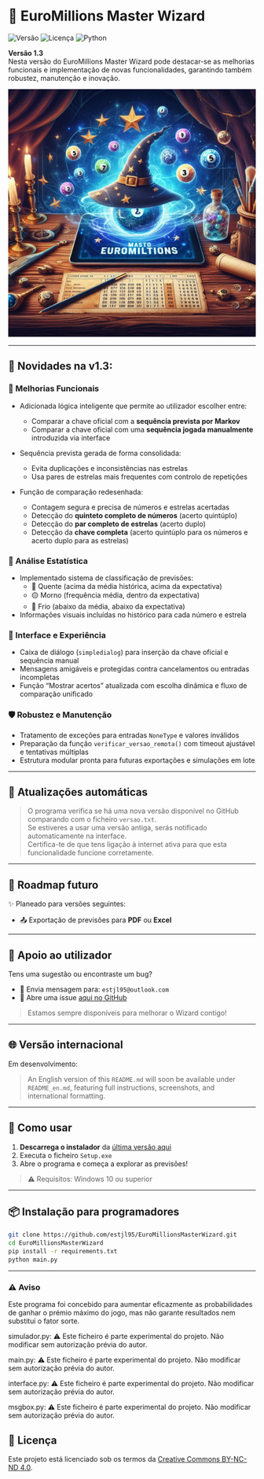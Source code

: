 # 🎲 EuroMillions Master Wizard

![Versão](https://img.shields.io/github/v/release/estjl95/EuroMillionsMasterWizard)
![Licença](https://img.shields.io/badge/licença-CC--BY--NC--ND%204.0-lightgrey)
![Python](https://img.shields.io/badge/python-3.11+-yellow)

**Versão 1.3**  
Nesta versão do EuroMillions Master Wizard pode destacar-se as melhorias funcionais e implementação de novas funcionalidades, garantindo também robustez, manutenção e inovação.

![splash](splash.png)

---

## 🚀 Novidades na v1.3:

### 🔧 Melhorias Funcionais
- Adicionada lógica inteligente que permite ao utilizador escolher entre:
  - Comparar a chave oficial com a **sequência prevista por Markov**
  - Comparar a chave oficial com uma **sequência jogada manualmente** introduzida via interface

- Sequência prevista gerada de forma consolidada:
  - Evita duplicações e inconsistências nas estrelas
  - Usa pares de estrelas mais frequentes com controlo de repetições

- Função de comparação redesenhada:
  - Contagem segura e precisa de números e estrelas acertadas
  - Detecção do **quinteto completo de números** (acerto quintúplo)
  - Detecção do **par completo de estrelas** (acerto duplo)
  - Detecção da **chave completa** (acerto quintúplo para os números e acerto duplo para as estrelas)

### 🧠 Análise Estatística
- Implementado sistema de classificação de previsões:
  - 🔴 Quente (acima da média histórica, acima da expectativa)
  - 🟡 Morno (frequência média, dentro da expectativa)
  - 🔵 Frio (abaixo da média, abaixo da expectativa)
- Informações visuais incluídas no histórico para cada número e estrela

### 🎯 Interface e Experiência
- Caixa de diálogo (`simpledialog`) para inserção da chave oficial e sequência manual
- Mensagens amigáveis e protegidas contra cancelamentos ou entradas incompletas
- Função “Mostrar acertos” atualizada com escolha dinâmica e fluxo de comparação unificado

### 🛡️ Robustez e Manutenção
- Tratamento de exceções para entradas `NoneType` e valores inválidos
- Preparação da função `verificar_versao_remota()` com timeout ajustável e tentativas múltiplas
- Estrutura modular pronta para futuras exportações e simulações em lote

---

## 🔄 Atualizações automáticas

> O programa verifica se há uma nova versão disponível no GitHub comparando com o ficheiro `versao.txt`.  
> Se estiveres a usar uma versão antiga, serás notificado automaticamente na interface.  
> Certifica-te de que tens ligação à internet ativa para que esta funcionalidade funcione corretamente.

---

## 📍 Roadmap futuro

✨ Planeado para versões seguintes:

- 📤 Exportação de previsões para **PDF** ou **Excel**

---

## 💬 Apoio ao utilizador

Tens uma sugestão ou encontraste um bug?

- 📩 Envia mensagem para: `estjl95@outlook.com`
- 🐞 Abre uma issue [aqui no GitHub](https://github.com/estjl95/EuroMillionsMasterWizard/issues)

> Estamos sempre disponíveis para melhorar o Wizard contigo!

---

## 🌐 Versão internacional

Em desenvolvimento:

> An English version of this `README.md` will soon be available under `README_en.md`, featuring full instructions, screenshots, and international formatting.

---

## 🚀 Como usar

1. **Descarrega o instalador** da [última versão aqui](https://github.com/estjl95/EuroMillionsMasterWizard/releases)
2. Executa o ficheiro `Setup.exe`
3. Abre o programa e começa a explorar as previsões!

> ⚠️ Requisitos: Windows 10 ou superior

---

## 📦 Instalação para programadores

```bash
git clone https://github.com/estjl95/EuroMillionsMasterWizard.git
cd EuroMillionsMasterWizard
pip install -r requirements.txt
python main.py
```
---

### ⚠️ Aviso

Este programa foi concebido para aumentar eficazmente as probabilidades de ganhar o prémio máximo do jogo, mas não garante resultados nem substitui o fator sorte.

simulador.py:
⚠️ Este ficheiro é parte experimental do projeto.
Não modificar sem autorização prévia do autor.

main.py:
⚠️ Este ficheiro é parte experimental do projeto.
Não modificar sem autorização prévia do autor.

interface.py:
⚠️ Este ficheiro é parte experimental do projeto.
Não modificar sem autorização prévia do autor.

msgbox.py:
⚠️ Este ficheiro é parte experimental do projeto.
Não modificar sem autorização prévia do autor.

## 📜 Licença

Este projeto está licenciado sob os termos da [Creative Commons BY-NC-ND 4.0](https://creativecommons.org/licenses/by-nc-nd/4.0/).
